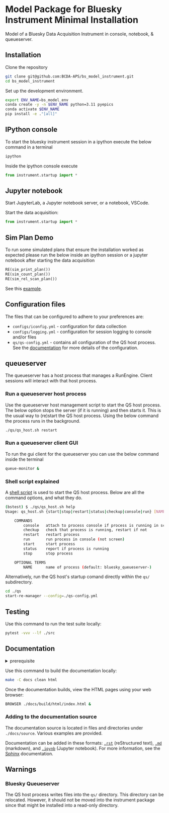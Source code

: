 # Model Package for Bluesky Instrument Minimal Installation

Model of a Bluesky Data Acquisition Instrument in console, notebook, & queueserver.

## Installation
Clone the repository
```bash
git clone git@github.com:BCDA-APS/bs_model_instrument.git
cd bs_model_instrument
```

Set up the development environment.

```bash
export ENV_NAME=bs_model_env
conda create -y -n $ENV_NAME python=3.11 pyepics
conda activate $ENV_NAME
pip install -e ."[all]"
```

## IPython console
To start the bluesky instrument session in a ipython execute the below command in a terminal
```bash
ipython
```
Inside the ipython console execute
```py
from instrument.startup import *
```

## Jupyter notebook

Start JupyterLab, a Jupyter notebook server, or a notebook, VSCode.

Start the data acquisition:

```py
from instrument.startup import *
```

## Sim Plan Demo
To run some simulated plans that ensure the installation worked as expected please run the below inside an ipython session or a jupyter notebook after starting the data acquisition
```py
RE(sim_print_plan())
RE(sim_count_plan())
RE(sim_rel_scan_plan())
```

See this [example](./docs/source/demo.ipynb).

## Configuration files
The files that can be configured to adhere to your preferences are:
- `configs/iconfig.yml` - configuration for data collection
- `configs/logging.yml` - configuration for session logging to console and/or files
- `qs/qs-config.yml`    - contains all configuration of the QS host process. See the [documentation](https://blueskyproject.io/bluesky-queueserver/manager_config.html) for more details of the configuration.

## queueserver

The queueserver has a host process that manages a RunEngine. Client sessions
will interact with that host process.

### Run a queueserver host process

Use the queueserver host management script to start the QS host process.  The below option stops the server (if it
is running) and then starts it.  This is the usual way to (re)start the QS host
process. Using the below command the process runs in the background.

```bash
./qs/qs_host.sh restart
```

### Run a queueserver client GUI
To run the gui client for the queueserver you can use the below command inside the terminal
```bash
queue-monitor &
```

### Shell script explained

A [shell script](./qs/qs_host.sh) is used to start the QS host process. Below are all the command options, and what they do.
```bash
(bstest) $ ./qs/qs_host.sh help
Usage: qs_host.sh {start|stop|restart|status|checkup|console|run} [NAME]

    COMMANDS
        console   attach to process console if process is running in screen
        checkup   check that process is running, restart if not
        restart   restart process
        run       run process in console (not screen)
        start     start process
        status    report if process is running
        stop      stop process

    OPTIONAL TERMS
        NAME      name of process (default: bluesky_queueserver-)
```

Alternatively, run the QS host's startup comand directly within the `qs/`
subdirectory.

```bash
cd ./qs
start-re-manager --config=./qs-config.yml
```

## Testing

Use this command to run the test suite locally:
```bash
pytest -vvv --lf ./src
```

## Documentation

<details>
<summary>prerequisite</summary>

To build the documentation locally, install [`pandoc`](https://pandoc.org/) in
your conda environment:

```bash
conda install conda-forge::pandoc
```

</details>

Use this command to build the documentation locally:

```bash
make -C docs clean html
```

Once the documentation builds, view the HTML pages using your web browser:

```bash
BROWSER ./docs/build/html/index.html &
```

### Adding to the documentation source

The documentation source is located in files and directories under
`./docs/source`.  Various examples are provided.

Documentation can be added in these formats:
[`.rst`](https://www.sphinx-doc.org/en/master/usage/restructuredtext/basics.html)
(reStructured text), [`.md`](https://en.wikipedia.org/wiki/Markdown) (markdown),
and [`.ipynb`](https://jupyter.org/) (Jupyter notebook). For more information,
see the [Sphinx](https://www.sphinx-doc.org/) documentation.

## Warnings

### Bluesky Queueserver

The QS host process writes files into the `qs/` directory. This directory can be
relocated. However, it should not be moved into the instrument package since
that might be installed into a read-only directory.
